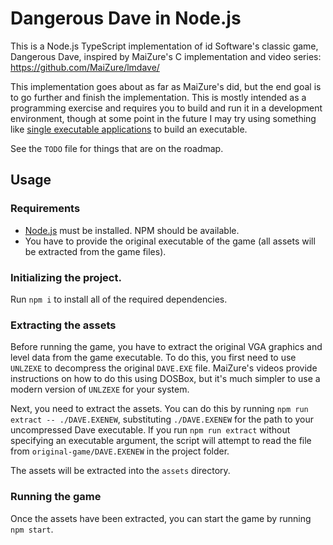 # Dangerous Dave in Node.js

This is a Node.js TypeScript implementation of id Software's classic game, Dangerous Dave, inspired by MaiZure's C implementation and video series: https://github.com/MaiZure/lmdave/

This implementation goes about as far as MaiZure's did, but the end goal is to go further and finish the implementation. This is mostly intended as a programming exercise and requires you to build and run it in a development environment, though at some point in the future I may try using something like [single executable applications](https://nodejs.org/api/single-executable-applications.html#single-executable-applications) to build an executable.

See the `TODO` file for things that are on the roadmap.

## Usage

### Requirements

- [Node.js](https://nodejs.org/) must be installed. NPM should be available.
- You have to provide the original executable of the game (all assets will be extracted from the game files).

### Initializing the project.

Run `npm i` to install all of the required dependencies.

### Extracting the assets

Before running the game, you have to extract the original VGA graphics and level data from the game executable. To do this, you first need to use `UNLZEXE` to decompress the original `DAVE.EXE` file. MaiZure's videos provide instructions on how to do this using DOSBox, but it's much simpler to use a modern version of `UNLZEXE` for your system.

Next, you need to extract the assets. You can do this by running `npm run extract -- ./DAVE.EXENEW`, substituting `./DAVE.EXENEW` for the path to your uncompressed Dave executable. If you run `npm run extract` without specifying an executable argument, the script will attempt to read the file from `original-game/DAVE.EXENEW` in the project folder.

The assets will be extracted into the `assets` directory.

### Running the game

Once the assets have been extracted, you can start the game by running `npm start`.